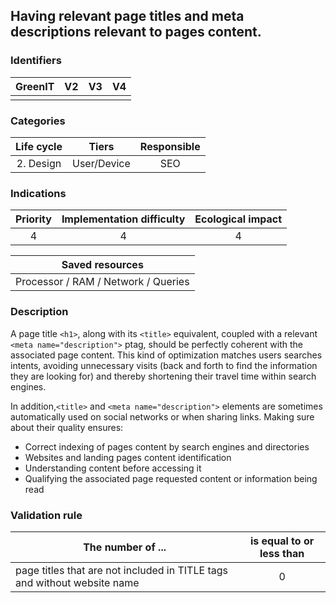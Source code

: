 ## Having relevant page titles and meta descriptions relevant to pages content.


### Identifiers

| GreenIT |  V2  |  V3  |  V4  |
|:-------:|:----:|:----:|:----:|
|      |   |   |      |

### Categories

| Life cycle |  Tiers  |  Responsible  |
|:---------:|:----:|:----:|
| 2. Design | User/Device | SEO |

### Indications

| Priority |      Implementation difficulty       |  Ecological impact    |
|:-------------------:|:-------------------------:|:---------------------:|
| 4 | 4 | 4 |

|Saved resources                                    |
|:----------------------------------------------------------:|
|Processor / RAM / Network / Queries    |

### Description

A page title `<h1>`, along with its `<title>` equivalent, coupled with a relevant `<meta name="description">` ptag, should be perfectly coherent with the associated page content. This kind of optimization matches users searches intents, avoiding unnecessary visits (back and forth to find the information they are looking for) and thereby shortening their travel time within search engines.

In addition,`<title>` and `<meta name="description">` elements are sometimes automatically used on social networks or when sharing links. Making sure about their quality ensures:

- Correct indexing of pages content by search engines and directories
- Websites and landing pages content identification
- Understanding content before accessing it
- Qualifying the associated page requested content or information being read

### Validation rule

| The number of ...     | is equal to or less than   |  
|-------------------|:-------------------------:|
| page titles that are not included in TITLE tags and without website name    |  0 |
